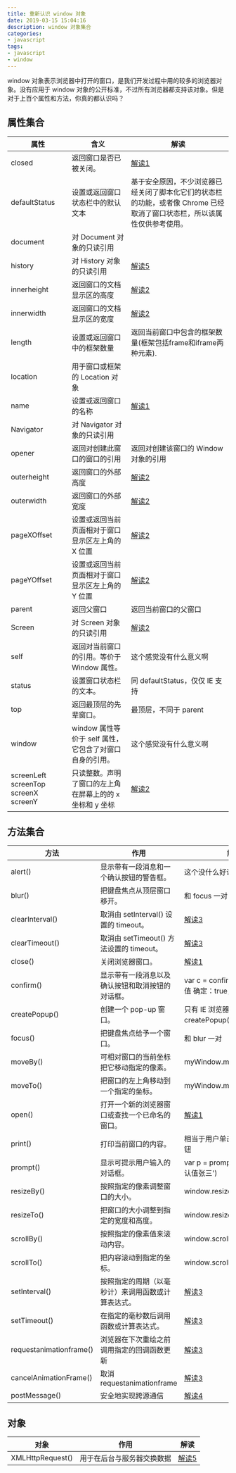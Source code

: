 ```yaml
---
title: 重新认识 window 对象
date: 2019-03-15 15:04:16
description: window 对象集合
categories:
- javascript
tags:
- javascript
- window
---
```


window 对象表示浏览器中打开的窗口，是我们开发过程中用的较多的浏览器对象。没有应用于 window 对象的公开标准，不过所有浏览器都支持该对象。但是对于上百个属性和方法，你真的都认识吗？

## 属性集合

|属性|含义|解读|
|--|--|--|
|closed|返回窗口是否已被关闭。|[解读1](/2019/window-1.html)|
|defaultStatus|设置或返回窗口状态栏中的默认文本|基于安全原因，不少浏览器已经关闭了脚本化它们的状态栏的功能，或者像 Chrome 已经取消了窗口状态栏，所以该属性仅供参考使用。|
|document|对 Document 对象的只读引用||
|history|对 History 对象的只读引用|[解读5](/2019/history.html)|
|innerheight|返回窗口的文档显示区的高度|[解读2](/2019/window-2.html)|
|innerwidth|返回窗口的文档显示区的宽度|[解读2](/2019/window-2.html)|
|length|设置或返回窗口中的框架数量|返回当前窗口中包含的框架数量(框架包括frame和iframe两种元素).|
|location|用于窗口或框架的 Location 对象||
|name|设置或返回窗口的名称|[解读1](/2019/window-1.html)|
|Navigator|对 Navigator 对象的只读引用||
|opener|返回对创建此窗口的窗口的引用|返回对创建该窗口的 Window 对象的引用|
|outerheight|返回窗口的外部高度|[解读2](/2019/window-2.html)|
|outerwidth|返回窗口的外部宽度|[解读2](/2019/window-2.html)|
|pageXOffset|设置或返回当前页面相对于窗口显示区左上角的 X 位置|[解读2](/2019/window-2.html)|
|pageYOffset|设置或返回当前页面相对于窗口显示区左上角的 Y 位置|[解读2](/2019/window-2.html)|
|parent|返回父窗口|返回当前窗口的父窗口|
|Screen|对 Screen 对象的只读引用|[解读2](/2019/window-2.html)|
|self|返回对当前窗口的引用。等价于 Window 属性。|这个感觉没有什么意义啊|
|status|设置窗口状态栏的文本。|同 defaultStatus，仅仅 IE 支持|
|top|返回最顶层的先辈窗口。|最顶层，不同于 parent|
|window|window 属性等价于 self 属性，它包含了对窗口自身的引用。|这个感觉没有什么意义啊|
|screenLeft screenTop screenX screenY|只读整数。声明了窗口的左上角在屏幕上的的 x 坐标和 y 坐标|[解读2](/2019/window-2.html)|

## 方法集合

|方法|作用|解读|
|--|--|--|
|alert()|显示带有一段消息和一个确认按钮的警告框。|这个没什么好说的|
|blur()|把键盘焦点从顶层窗口移开。|和 focus 一对|
|clearInterval()|取消由 setInterval() 设置的 timeout。|[解读3](/2019/window-3.html)|
|clearTimeout()|取消由 setTimeout() 方法设置的 timeout。|[解读3](/2019/window-3.html)|
|close()|关闭浏览器窗口。|[解读1](/2019/window-1.html)|
|confirm()|显示带有一段消息以及确认按钮和取消按钮的对话框。|var c = confirm('msg')，返回值 确定：true，取消：false|
|createPopup()|创建一个 pop-up 窗口。|只有 IE 浏览器支持 createPopup() 方法|
|focus()|把键盘焦点给予一个窗口。|和 blur 一对|
|moveBy()|可相对窗口的当前坐标把它移动指定的像素。|myWindow.moveBy(50,50)|
|moveTo()|把窗口的左上角移动到一个指定的坐标。|myWindow.moveTo(50,50)|
|open()|打开一个新的浏览器窗口或查找一个已命名的窗口。|[解读1](/2019/window-1.html)|
|print()|打印当前窗口的内容。|相当于用户单击浏览器的打印按钮|
|prompt()|显示可提示用户输入的对话框。|var p = prompt('你的姓名','默认值张三')|
|resizeBy()|按照指定的像素调整窗口的大小。|window.resizeBy(-100,-100)|
|resizeTo()|把窗口的大小调整到指定的宽度和高度。|window.resizeTo(500,300)|
|scrollBy()|按照指定的像素值来滚动内容。|window.scrollBy(100,100)|
|scrollTo()|把内容滚动到指定的坐标。|window.scrollTo(100,100)|
|setInterval()|按照指定的周期（以毫秒计）来调用函数或计算表达式。|[解读3](/2019/window-3.html)|
|setTimeout()|在指定的毫秒数后调用函数或计算表达式。|[解读3](/2019/window-3.html)|
|requestanimationframe()|浏览器在下次重绘之前调用指定的回调函数更新|[解读3](/2019/window-3.html)|
|cancelAnimationFrame()|取消 requestanimationframe|[解读3](/2019/window-3.html)|
|postMessage()|安全地实现跨源通信|[解读4](/2019/window-4.html)|

## 对象

|对象|作用|解读|
|--|--|--|
|XMLHttpRequest()|用于在后台与服务器交换数据|[解读5](/2019/window-5.html)|